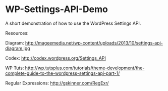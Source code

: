 WP-Settings-API-Demo
====================

A short demonstration of how to use the WordPress Settings API.



Resources:

Diagram: http://mageemedia.net/wp-content/uploads/2013/10/settings-api-diagram.jpg

Codex: http://codex.wordpress.org/Settings_API

WP Tuts: http://wp.tutsplus.com/tutorials/theme-development/the-complete-guide-to-the-wordpress-settings-api-part-1/

Regular Expressions: http://gskinner.com/RegExr/
